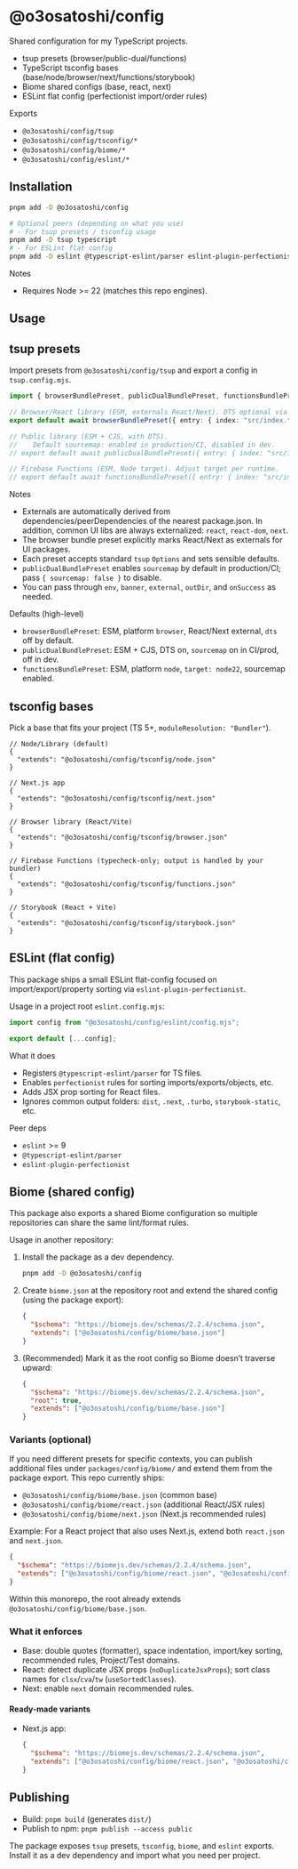 # @o3osatoshi/config

Shared configuration for my TypeScript projects.

- tsup presets (browser/public-dual/functions)
- TypeScript tsconfig bases (base/node/browser/next/functions/storybook)
- Biome shared configs (base, react, next)
- ESLint flat config (perfectionist import/order rules)

Exports
- `@o3osatoshi/config/tsup`
- `@o3osatoshi/config/tsconfig/*`
- `@o3osatoshi/config/biome/*`
- `@o3osatoshi/config/eslint/*`

## Installation

```sh
pnpm add -D @o3osatoshi/config

# Optional peers (depending on what you use)
# - For tsup presets / tsconfig usage
pnpm add -D tsup typescript
# - For ESLint flat config
pnpm add -D eslint @typescript-eslint/parser eslint-plugin-perfectionist
```

Notes
- Requires Node >= 22 (matches this repo engines).

## Usage

## tsup presets

Import presets from `@o3osatoshi/config/tsup` and export a config in `tsup.config.mjs`.

```ts
import { browserBundlePreset, publicDualBundlePreset, functionsBundlePreset } from "@o3osatoshi/config/tsup";

// Browser/React library (ESM, externals React/Next). DTS optional via { dts: true }.
export default await browserBundlePreset({ entry: { index: "src/index.tsx" }, dts: true });

// Public library (ESM + CJS, with DTS).
//    Default sourcemap: enabled in production/CI, disabled in dev.
// export default await publicDualBundlePreset({ entry: { index: "src/index.ts" } });

// Firebase Functions (ESM, Node target). Adjust target per runtime.
// export default await functionsBundlePreset({ entry: { index: "src/index.ts" } });
```

Notes
- Externals are automatically derived from dependencies/peerDependencies of the nearest package.json. In addition, common UI libs are always externalized: `react`, `react-dom`, `next`.
- The browser bundle preset explicitly marks React/Next as externals for UI packages.
- Each preset accepts standard `tsup` `Options` and sets sensible defaults.
- `publicDualBundlePreset` enables `sourcemap` by default in production/CI; pass `{ sourcemap: false }` to disable.
- You can pass through `env`, `banner`, `external`, `outDir`, and `onSuccess` as needed.

Defaults (high-level)
- `browserBundlePreset`: ESM, platform `browser`, React/Next external, `dts` off by default.
- `publicDualBundlePreset`: ESM + CJS, DTS on, `sourcemap` on in CI/prod, off in dev.
- `functionsBundlePreset`: ESM, platform `node`, `target: node22`, sourcemap enabled.

## tsconfig bases
Pick a base that fits your project (TS 5+, `moduleResolution: "Bundler"`).

```jsonc
// Node/Library (default)
{
  "extends": "@o3osatoshi/config/tsconfig/node.json"
}
```

```jsonc
// Next.js app
{
  "extends": "@o3osatoshi/config/tsconfig/next.json"
}
```

```jsonc
// Browser library (React/Vite)
{
  "extends": "@o3osatoshi/config/tsconfig/browser.json"
}
```

```jsonc
// Firebase Functions (typecheck‑only; output is handled by your bundler)
{
  "extends": "@o3osatoshi/config/tsconfig/functions.json"
}
```

```jsonc
// Storybook (React + Vite)
{
  "extends": "@o3osatoshi/config/tsconfig/storybook.json"
}
```


## ESLint (flat config)

This package ships a small ESLint flat-config focused on import/export/property sorting via `eslint-plugin-perfectionist`.

Usage in a project root `eslint.config.mjs`:

```js
import config from "@o3osatoshi/config/eslint/config.mjs";

export default [...config];
```

What it does
- Registers `@typescript-eslint/parser` for TS files.
- Enables `perfectionist` rules for sorting imports/exports/objects, etc.
- Adds JSX prop sorting for React files.
- Ignores common output folders: `dist`, `.next`, `.turbo`, `storybook-static`, etc.

Peer deps
- `eslint` >= 9
- `@typescript-eslint/parser`
- `eslint-plugin-perfectionist`


## Biome (shared config)

This package also exports a shared Biome configuration so multiple repositories can share the same lint/format rules.

Usage in another repository:

1. Install the package as a dev dependency.

   ```bash
   pnpm add -D @o3osatoshi/config
   ```

2. Create `biome.json` at the repository root and extend the shared config (using the package export):

   ```json
   {
     "$schema": "https://biomejs.dev/schemas/2.2.4/schema.json",
     "extends": ["@o3osatoshi/config/biome/base.json"]
   }
   ```

3. (Recommended) Mark it as the root config so Biome doesn’t traverse upward:

   ```json
   {
     "$schema": "https://biomejs.dev/schemas/2.2.4/schema.json",
     "root": true,
     "extends": ["@o3osatoshi/config/biome/base.json"]
   }
   ```

### Variants (optional)

If you need different presets for specific contexts, you can publish additional files under `packages/config/biome/` and extend them from the package export. This repo currently ships:

- `@o3osatoshi/config/biome/base.json` (common base)
- `@o3osatoshi/config/biome/react.json` (additional React/JSX rules)
- `@o3osatoshi/config/biome/next.json` (Next.js recommended rules)

Example: For a React project that also uses Next.js, extend both `react.json` and `next.json`.

```json
{
  "$schema": "https://biomejs.dev/schemas/2.2.4/schema.json",
  "extends": ["@o3osatoshi/config/biome/react.json", "@o3osatoshi/config/biome/next.json"]
}
```

Within this monorepo, the root already extends `@o3osatoshi/config/biome/base.json`.

### What it enforces

- Base: double quotes (formatter), space indentation, import/key sorting, recommended rules, Project/Test domains.
- React: detect duplicate JSX props (`noDuplicateJsxProps`); sort class names for `clsx`/`cva`/`tw` (`useSortedClasses`).
- Next: enable `next` domain recommended rules.

#### Ready-made variants

- Next.js app:

  ```json
  {
    "$schema": "https://biomejs.dev/schemas/2.2.4/schema.json",
    "extends": ["@o3osatoshi/config/biome/react.json", "@o3osatoshi/config/biome/next.json"]
  }
  ```


## Publishing

- Build: `pnpm build` (generates `dist/`)
- Publish to npm: `pnpm publish --access public`

The package exposes `tsup` presets, `tsconfig`, `biome`, and `eslint` exports. Install it as a dev dependency and import what you need per project.

